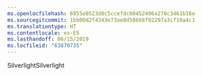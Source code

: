 ```yaml
---
ms.openlocfilehash: 6955e0523d8c5ccefdc60452406a270c3461b16e
ms.sourcegitcommit: 1bb00d2f4343e73ae8d58668f02297a3cf10a4c1
ms.translationtype: HT
ms.contentlocale: es-ES
ms.lasthandoff: 06/15/2019
ms.locfileid: "63870735"
---
```

<span data-ttu-id="df536-101">Silverlight</span><span class="sxs-lookup"><span data-stu-id="df536-101">Silverlight</span></span>